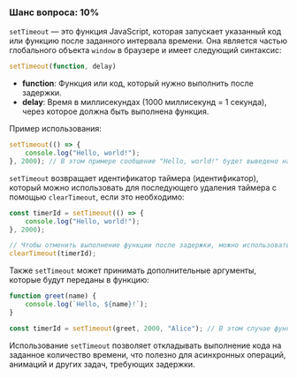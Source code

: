### Шанс вопроса: 10%

`setTimeout` — это функция JavaScript, которая запускает указанный код или функцию после заданного интервала времени. Она является частью глобального объекта `window` в браузере и имеет следующий синтаксис:

```javascript
setTimeout(function, delay)
```

- **function**: Функция или код, который нужно выполнить после задержки.
- **delay**: Время в миллисекундах (1000 миллисекунд = 1 секунда), через которое должна быть выполнена функция.

Пример использования:

```javascript
setTimeout(() => {
    console.log("Hello, world!");
}, 2000); // В этом примере сообщение "Hello, world!" будет выведено на экран через 2 секунды.
```

`setTimeout` возвращает идентификатор таймера (идентификатор), который можно использовать для последующего удаления таймера с помощью `clearTimeout`, если это необходимо:

```javascript
const timerId = setTimeout(() => {
    console.log("Hello, world!");
}, 2000);

// Чтобы отменить выполнение функции после задержки, можно использовать clearTimeout
clearTimeout(timerId);
```

Также `setTimeout` может принимать дополнительные аргументы, которые будут переданы в функцию:

```javascript
function greet(name) {
    console.log(`Hello, ${name}!`);
}

const timerId = setTimeout(greet, 2000, "Alice"); // В этом случае функция greet будет вызвана с аргументом "Alice".
```

Использование `setTimeout` позволяет откладывать выполнение кода на заданное количество времени, что полезно для асинхронных операций, анимаций и других задач, требующих задержки.